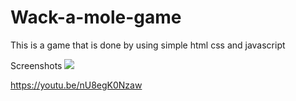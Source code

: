 # Wack-a-mole-game
This is a game that is done by using simple html css and javascript

Screenshots
![](https://imgur.com/3mKxUyV.png)

https://youtu.be/nU8egK0Nzaw
